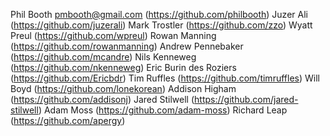 Phil Booth <pmbooth@gmail.com> (https://github.com/philbooth)
Juzer Ali (https://github.com/juzerali)
Mark Trostler (https://github.com/zzo)
Wyatt Preul (https://github.com/wpreul)
Rowan Manning (https://github.com/rowanmanning)
Andrew Pennebaker (https://github.com/mcandre)
Nils Kenneweg (https://github.com/nkenneweg)
Eric Burin des Roziers (https://github.com/Ericbdr)
Tim Ruffles (https://github.com/timruffles)
Will Boyd (https://github.com/lonekorean)
Addison Higham (https://github.com/addisonj)
Jared Stilwell (https://github.com/jared-stilwell)
Adam Moss (https://github.com/adam-moss)
Richard Leap (https://github.com/apergy)
